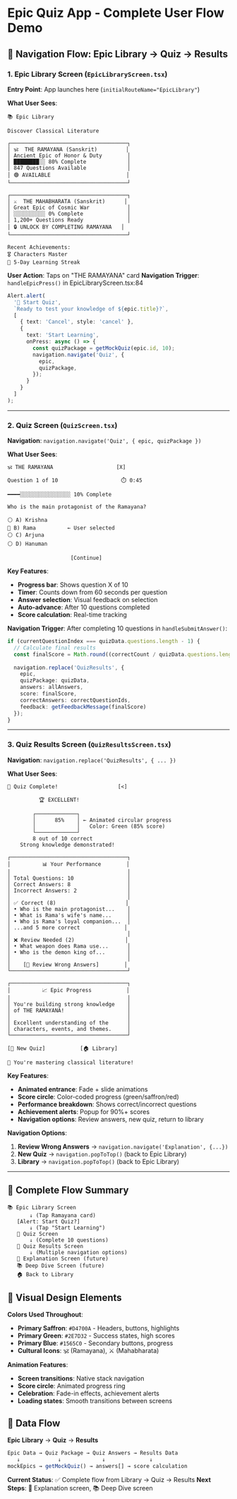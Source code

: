 # Epic Quiz App - Complete User Flow Demo

## 🎯 Navigation Flow: Epic Library → Quiz → Results

### 1. **Epic Library Screen** (`EpicLibraryScreen.tsx`)
**Entry Point**: App launches here (`initialRouteName="EpicLibrary"`)

**What User Sees**:
```
📚 Epic Library

Discover Classical Literature

┌─────────────────────────────────────┐
│ 🕉️  THE RAMAYANA (Sanskrit)         │
│ Ancient Epic of Honor & Duty        │
│ ████████░░ 80% Complete             │
│ 847 Questions Available             │
│ 🟢 AVAILABLE                        │
└─────────────────────────────────────┘

┌─────────────────────────────────────┐
│ ⚔️  THE MAHABHARATA (Sanskrit)      │
│ Great Epic of Cosmic War            │
│ ░░░░░░░░░░ 0% Complete              │
│ 1,200+ Questions Ready              │
│ 🔒 UNLOCK BY COMPLETING RAMAYANA   │
└─────────────────────────────────────┘

Recent Achievements:
🎖️ Characters Master
🌟 5-Day Learning Streak
```

**User Action**: Taps on "THE RAMAYANA" card
**Navigation Trigger**: `handleEpicPress()` in EpicLibraryScreen.tsx:84

```typescript
Alert.alert(
  '🎯 Start Quiz',
  `Ready to test your knowledge of ${epic.title}?`,
  [
    { text: 'Cancel', style: 'cancel' },
    {
      text: 'Start Learning',
      onPress: async () => {
        const quizPackage = getMockQuiz(epic.id, 10);
        navigation.navigate('Quiz', {
          epic,
          quizPackage,
        });
      }
    }
  ]
);
```

---

### 2. **Quiz Screen** (`QuizScreen.tsx`)
**Navigation**: `navigation.navigate('Quiz', { epic, quizPackage })`

**What User Sees**:
```
🕉️ THE RAMAYANA                    [X]

Question 1 of 10                    ⏱️ 0:45

━━━━░░░░░░░░░░░░░░░░ 10% Complete

Who is the main protagonist of the Ramayana?

⚪ A) Krishna
🔵 B) Rama          ← User selected
⚪ C) Arjuna
⚪ D) Hanuman

                    [Continue]
```

**Key Features**:
- **Progress bar**: Shows question X of 10
- **Timer**: Counts down from 60 seconds per question
- **Answer selection**: Visual feedback on selection
- **Auto-advance**: After 10 questions completed
- **Score calculation**: Real-time tracking

**Navigation Trigger**: After completing 10 questions in `handleSubmitAnswer()`:

```typescript
if (currentQuestionIndex === quizData.questions.length - 1) {
  // Calculate final results
  const finalScore = Math.round((correctCount / quizData.questions.length) * 100);
  
  navigation.replace('QuizResults', {
    epic,
    quizPackage: quizData,
    answers: allAnswers,
    score: finalScore,
    correctAnswers: correctQuestionIds,
    feedback: getFeedbackMessage(finalScore)
  });
}
```

---

### 3. **Quiz Results Screen** (`QuizResultsScreen.tsx`)
**Navigation**: `navigation.replace('QuizResults', { ... })`

**What User Sees**:
```
🎉 Quiz Complete!                   [<]

          🏆 EXCELLENT!

        ┌─────────────┐
        │      85%    │ ← Animated circular progress
        │             │   Color: Green (85% score)
        └─────────────┘
        8 out of 10 correct
    Strong knowledge demonstrated!

┌─────────────────────────────────────┐
│          📊 Your Performance        │
│                                     │
│ Total Questions: 10                 │
│ Correct Answers: 8                  │
│ Incorrect Answers: 2                │
│                                     │
│ ✅ Correct (8)                      │
│ • Who is the main protagonist...    │
│ • What is Rama's wife's name...     │
│ • Who is Rama's loyal companion...  │
│ ...and 5 more correct              │
│                                     │
│ ❌ Review Needed (2)                │
│ • What weapon does Rama use...      │
│ • Who is the demon king of...       │
│                                     │
│    [📖 Review Wrong Answers]        │
└─────────────────────────────────────┘

┌─────────────────────────────────────┐
│          📈 Epic Progress           │
│                                     │
│ You're building strong knowledge    │
│ of THE RAMAYANA!                    │
│                                     │
│ Excellent understanding of the      │
│ characters, events, and themes.     │
└─────────────────────────────────────┘

[🎯 New Quiz]           [🏠 Library]

🌟 You're mastering classical literature!
```

**Key Features**:
- **Animated entrance**: Fade + slide animations
- **Score circle**: Color-coded progress (green/saffron/red)
- **Performance breakdown**: Shows correct/incorrect questions
- **Achievement alerts**: Popup for 90%+ scores
- **Navigation options**: Review answers, new quiz, return to library

**Navigation Options**:

1. **Review Wrong Answers** → `navigation.navigate('Explanation', {...})`
2. **New Quiz** → `navigation.popToTop()` (back to Epic Library)
3. **Library** → `navigation.popToTop()` (back to Epic Library)

---

## 🔄 Complete Flow Summary

```
📚 Epic Library Screen
       ↓ (Tap Ramayana card)
   [Alert: Start Quiz?]
       ↓ (Tap "Start Learning")
   🎯 Quiz Screen
       ↓ (Complete 10 questions)
   🎉 Quiz Results Screen
       ↓ (Multiple navigation options)
   📖 Explanation Screen (future)
   📚 Deep Dive Screen (future)
   🏠 Back to Library
```

## 🎨 Visual Design Elements

**Colors Used Throughout**:
- **Primary Saffron**: `#D4700A` - Headers, buttons, highlights
- **Primary Green**: `#2E7D32` - Success states, high scores
- **Primary Blue**: `#1565C0` - Secondary buttons, progress
- **Cultural Icons**: 🕉️ (Ramayana), ⚔️ (Mahabharata)

**Animation Features**:
- **Screen transitions**: Native stack navigation
- **Score circle**: Animated progress ring
- **Celebration**: Fade-in effects, achievement alerts
- **Loading states**: Smooth transitions between screens

## 📱 Data Flow

**Epic Library** → **Quiz** → **Results**
```typescript
Epic Data → Quiz Package → Quiz Answers → Results Data
   ↓            ↓             ↓              ↓
mockEpics → getMockQuiz() → answers[] → score calculation
```

**Current Status**: ✅ Complete flow from Library → Quiz → Results
**Next Steps**: 📖 Explanation screen, 📚 Deep Dive screen